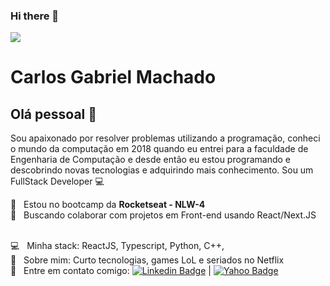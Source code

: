 ### Hi there 👋

<!--
**carlosMachado1/carlosMachado1** is a ✨ _special_ ✨ repository because its `README.md` (this file) appears on your GitHub profile.

Here are some ideas to get you started:

- 🔭 I’m currently working on ...
- 🌱 I’m currently learning ...
- 👯 I’m looking to collaborate on ...
- 🤔 I’m looking for help with ...
- 💬 Ask me about ...
- 📫 How to reach me: ...
- 😄 Pronouns: ...
- ⚡ Fun fact: ...
-->

<img width="auto" src="https://github.com/carlosMachado1.png">


# Carlos Gabriel Machado

## Olá pessoal 👋
Sou apaixonado por resolver problemas utilizando a programação, conheci o mundo da computação em 2018 quando eu entrei para a faculdade de Engenharia de Computação e desde então eu estou programando e descobrindo novas tecnologias e adquirindo mais conhecimento.
Sou um FullStack Developer :computer:

 :rocket:  &nbsp; Estou no bootcamp da **Rocketseat - NLW-4** 
 <br/> :purple_heart: &nbsp; Buscando colaborar com projetos em Front-end usando React/Next.JS
 <!--<br/> :blush: &nbsp; Posso te ajudar com CSS Grid Layout e Flexbox-->
 <br/> :computer: &nbsp; Minha stack: ReactJS, Typescript, Python, C++, 
 <br/> 💬  &nbsp; Sobre mim: Curto tecnologias, games LoL e seriados no Netflix
 <br/> :email: &nbsp; Entre em contato comigo: [![Linkedin Badge](https://img.shields.io/badge/-CarlosGabrielMachado-blue?style=flat-square&logo=Linkedin&logoColor=white&link=https://www.linkedin.com/in/carlos-gabriel-silva-machado-09a6a7170/)](https://www.linkedin.com/in/carlos-gabriel-silva-machado-09a6a7170/) 
| 
[![Yahoo Badge](https://img.shields.io/badge/-carlos.machado1980@yahoo.com-c14438?style=flat-square&logo=Yahoo&logoColor=white&link=mailto:carlos.machado1980@yahoo.com)](mailto:carlos.machado1980@yahoo.com)

